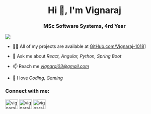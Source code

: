 <h1 align="center">Hi 👋, I'm Vignaraj</h1>
<h3 align="center">MSc Software Systems, 4rd Year</h3>

![](https://komarev.com/ghpvc/?username=vignaraj-1018&style=flat-square&color=red)

<!-- - 🌱 4th year M.Sc Software Systems at Coimbatore Institute of Technology -->

- 👨‍💻 All of my projects are available at [GitHub.com/Vignaraj-1018](https://github.com/Vignaraj-1018?tab=repositories)]

- 💬 Ask me about *React, Angular, Python, Spring Boot*

- 📫 Reach me *vignaraj03@gmail.com*

- 👨‍ I love  *Coding, Gaming*


<h3 align="left">Connect with me:</h3>
<p align="left">
<a href="https://www.linkedin.com/in/vignaraj-d" target="blank"><img align="center" src="https://raw.githubusercontent.com/rahuldkjain/github-profile-readme-generator/master/src/images/icons/Social/linked-in-alt.svg" alt="vignaraj-d" height="30" width="40" /></a>
<a href="https://www.hackerrank.com/vignaraj03" target="blank"><img align="center" src="https://raw.githubusercontent.com/rahuldkjain/github-profile-readme-generator/master/src/images/icons/Social/hackerrank.svg" alt="vignaraj03" height="30" width="40" /></a>
<a href="https://www.instagram.com/vignu_1018/" target="blank"><img align="center" src="https://raw.githubusercontent.com/rahuldkjain/github-profile-readme-generator/master/src/images/icons/Social/instagram.svg" alt="vignaraj03" height="30" width="40" /></a>
<!-- <a href="https://leetcode.com/vignaraj03/" target="blank"><img align="center" src="https://raw.githubusercontent.com/rahuldkjain/github-profile-readme-generator/master/src/images/icons/Social/leet-code.svg" alt="vignaraj03" height="30" width="40" /></a> -->
</p>
